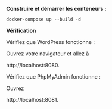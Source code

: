**Construire et démarrer les conteneurs :**

```
docker-compose up --build -d
```

**Vérification**

Vérifiez que WordPress fonctionne :

Ouvrez votre navigateur et allez à 

http://localhost:8080.

Vérifiez que PhpMyAdmin fonctionne :

Ouvrez 

http://localhost:8081.

